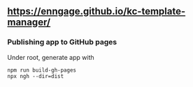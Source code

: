 ## https://enngage.github.io/kc-template-manager/

### Publishing app to GitHub pages

Under root, generate app with

```
npm run build-gh-pages
npx ngh --dir=dist
```
